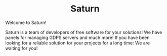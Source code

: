 <center><h1>Saturn</h1></center>
<p>
Welcome to Saturn!

Saturn is a team of developers of free software for your solutions! 
We have panels for managing GDPS servers and much more!
If you have been looking for a reliable solution for your projects for a long time: We are waiting for you!
</p>
